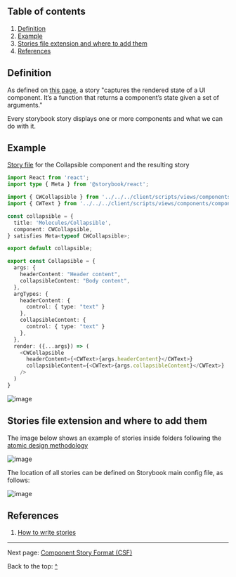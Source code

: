 ## Table of contents

1. [Definition](#definition)
2. [Example](#example)
3. [Stories file extension and where to add them](#stories-file-extension-and-where-to-add-them)
4. [References](#references)

## Definition

As defined on [this page](https://storybook.js.org/docs/react/writing-stories/introduction), a story "captures the rendered state of a UI component. It’s a function that returns a component’s state given a set of arguments."

Every storybook story displays one or more components and what we can do with it.

## Example

[Story file](https://github.com/hicommonwealth/commonwealth/blob/master/packages/commonwealth/.storybook/stories/molecules/Collapsible.stories.tsx) for the Collapsible component and the resulting story

```typescript
import React from 'react';
import type { Meta } from '@storybook/react';

import { CWCollapsible } from '../../../client/scripts/views/components/component_kit/cw_collapsible';
import { CWText } from '../../../client/scripts/views/components/component_kit/cw_text';

const collapsible = {
  title: 'Molecules/Collapsible',
  component: CWCollapsible,
} satisfies Meta<typeof CWCollapsible>;

export default collapsible;

export const Collapsible = {
  args: {
    headerContent: "Header content",
    collapsibleContent: "Body content",
  },
  argTypes: {
    headerContent: {
      control: { type: "text" }
    },
    collapsibleContent: {
      control: { type: "text" }
    },
  },
  render: ({...args}) => (
    <CWCollapsible
      headerContent={<CWText>{args.headerContent}</CWText>}
      collapsibleContent={<CWText>{args.collapsibleContent}</CWText>}
    />
  )
}

```

![image](https://github.com/hicommonwealth/commonwealth/assets/30223098/92fd0328-13d3-4f66-8f1e-f7bdd5ec7368)

## Stories file extension and where to add them

The image below shows an example of stories inside folders following the [atomic design methodology](https://atomicdesign.bradfrost.com/chapter-2/#the-atomic-design-methodology)

![image](https://github.com/hicommonwealth/commonwealth/assets/30223098/5673a1de-243e-4e3f-8b5d-46fa794de145)

The location of all stories can be defined on Storybook main config file, as follows:

![image](https://github.com/hicommonwealth/commonwealth/assets/30223098/4cf33e27-1440-4046-9d3e-312d4fcc2346)

## References
1. [How to write stories](https://storybook.js.org/docs/react/writing-stories/introduction)

---

Next page: [Component Story Format (CSF)](https://github.com/hicommonwealth/commonwealth/wiki/Component-Story-Format)

Back to the top: [^](#table-of-contents)